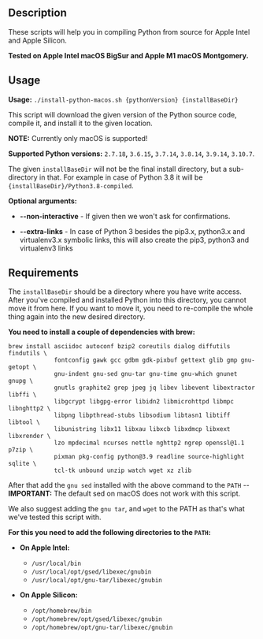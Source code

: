 ## Description

These scripts will help you in compiling Python from source for Apple Intel and Apple Silicon.

**Tested on Apple Intel macOS BigSur and Apple M1 macOS Montgomery.**

## Usage

**Usage:** `./install-python-macos.sh {pythonVersion} {installBaseDir}`

This script will download the given version of the Python source code, compile it, and install it to the given location.

**NOTE:** Currently only macOS is supported!

**Supported Python versions:** `2.7.18`**,** `3.6.15`**,** `3.7.14`**,** `3.8.14`**,** `3.9.14`**,** `3.10.7`.

The given `installBaseDir` will not be the final install directory, but a sub-directory in that.
For example in case of Python 3.8 it will be `{installBaseDir}/Python3.8-compiled`.

**Optional arguments:**
* **--non-interactive** - If given then we won't ask for confirmations.

* **--extra-links** - In case of Python 3 besides the pip3.x, python3.x and virtualenv3.x symbolic links, this will also create the pip3, python3 and virtualenv3 links

## Requirements

The `installBaseDir` should be a directory where you have write access.
After you've compiled and installed Python into this directory, you cannot move it from here.
If you want to move it, you need to re-compile the whole thing again into the new desired directory.

**You need to install a couple of dependencies with brew:**

```shell
brew install asciidoc autoconf bzip2 coreutils dialog diffutils findutils \
             fontconfig gawk gcc gdbm gdk-pixbuf gettext glib gmp gnu-getopt \
             gnu-indent gnu-sed gnu-tar gnu-time gnu-which gnunet gnupg \
             gnutls graphite2 grep jpeg jq libev libevent libextractor libffi \
             libgcrypt libgpg-error libidn2 libmicrohttpd libmpc libnghttp2 \
             libpng libpthread-stubs libsodium libtasn1 libtiff libtool \
             libunistring libx11 libxau libxcb libxdmcp libxext libxrender \
             lzo mpdecimal ncurses nettle nghttp2 ngrep openssl@1.1 p7zip \
             pixman pkg-config python@3.9 readline source-highlight sqlite \
             tcl-tk unbound unzip watch wget xz zlib
```

After that add the `gnu sed` installed with the above command to the `PATH` -- **IMPORTANT:** The default sed on macOS does not work with this script.

We also suggest adding the `gnu tar`, and `wget` to the PATH as that's what we've tested this script with.

**For this you need to add the following directories to the `PATH`:**
* **On Apple Intel:**
  * `/usr/local/bin`
  * `/usr/local/opt/gsed/libexec/gnubin`
  * `/usr/local/opt/gnu-tar/libexec/gnubin`

* **On Apple Silicon:**
  * `/opt/homebrew/bin`
  * `/opt/homebrew/opt/gsed/libexec/gnubin`
  * `/opt/homebrew/opt/gnu-tar/libexec/gnubin`
